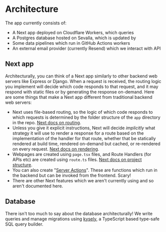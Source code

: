 # Architecture

The app currently consists of:

- A Next app deployed on Cloudflare Workers, which queries
- A Postgres database hosted on Sevalla, which is updated by
- Some data pipelines which run in GitHub Actions workers
- An external email provider (currently Resend) which we interact with API

## Next app

Architecturally, you can think of a Next app similarly to other backend web servers like Express or Django. When a request is received, the routing logic you implement will decide which code responds to that request, and it may respond with static files or by generating the response on-demand. Here are some things that make a Next app different from traditional backend web servers:

- Next uses file-based routing, so the logic of which code responds to which requests is determined by the folder structure of the `app` directory in the repo. [Next docs on routing](https://nextjs.org/docs/app/building-your-application/routing).
- Unless you give it explicit instructions, Next will decide _implicitly_ what strategy it will use to render a response for a route based on the implementation of the handler for that route, whether that be statically rendered at build time, rendered on-demand but cached, or re-rendered on every request. [Next docs on rendering](https://nextjs.org/docs/app/building-your-application/rendering#rendering-environments).
- Webpages are created using `page.tsx` files, and Route Handlers (for APIs etc) are created using `route.ts` files. [Next docs on project structure](https://nextjs.org/docs/app/getting-started/project-structure).
- You can also create "[Server Actions](https://nextjs.org/docs/app/building-your-application/data-fetching/server-actions-and-mutations)". These are functions which run in the backend but can be invoked from the frontend. Scary!
- There are other Next features which we aren't currently using and so aren't documented here.

## Database

There isn't too much to say about the database architecturally! We write queries and manage migrations using [kysely](https://github.com/kysely-org/kysely), a TypeScript based type-safe SQL query builder.
